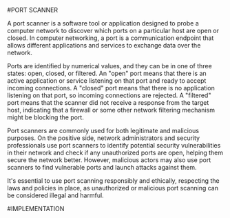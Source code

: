 #PORT SCANNER


A port scanner is a software tool or application designed to probe a computer network to discover which ports on a particular host are open or closed. In computer networking, a port is a communication endpoint that allows different applications and services to exchange data over the network.

Ports are identified by numerical values, and they can be in one of three states: open, closed, or filtered. An "open" port means that there is an active application or service listening on that port and ready to accept incoming connections. A "closed" port means that there is no application listening on that port, so incoming connections are rejected. A "filtered" port means that the scanner did not receive a response from the target host, indicating that a firewall or some other network filtering mechanism might be blocking the port.

Port scanners are commonly used for both legitimate and malicious purposes. On the positive side, network administrators and security professionals use port scanners to identify potential security vulnerabilities in their network and check if any unauthorized ports are open, helping them secure the network better. However, malicious actors may also use port scanners to find vulnerable ports and launch attacks against them.

It's essential to use port scanning responsibly and ethically, respecting the laws and policies in place, as unauthorized or malicious port scanning can be considered illegal and harmful.

#IMPLEMENTATION
